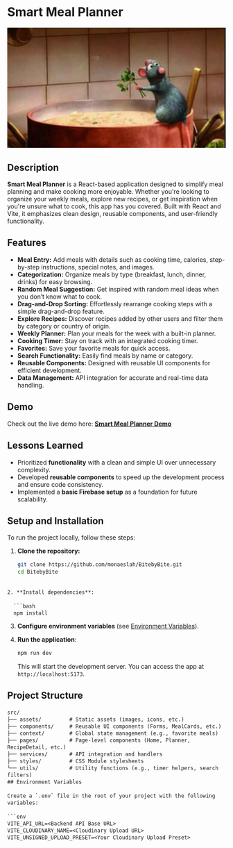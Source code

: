 # Smart Meal Planner

![Project Screenshot](/src/assets/images/readme.png)

## Description

**Smart Meal Planner** is a React-based application designed to simplify meal planning and make cooking more enjoyable. Whether you're looking to organize your weekly meals, explore new recipes, or get inspiration when you're unsure what to cook, this app has you covered. Built with React and Vite, it emphasizes clean design, reusable components, and user-friendly functionality.

## Features

- **Meal Entry:** Add meals with details such as cooking time, calories, step-by-step instructions, special notes, and images.
- **Categorization:** Organize meals by type (breakfast, lunch, dinner, drinks) for easy browsing.
- **Random Meal Suggestion:** Get inspired with random meal ideas when you don’t know what to cook.
- **Drag-and-Drop Sorting:** Effortlessly rearrange cooking steps with a simple drag-and-drop feature.
- **Explore Recipes:** Discover recipes added by other users and filter them by category or country of origin.
- **Weekly Planner:** Plan your meals for the week with a built-in planner.
- **Cooking Timer:** Stay on track with an integrated cooking timer.
- **Favorites:** Save your favorite meals for quick access.
- **Search Functionality:** Easily find meals by name or category.
- **Reusable Components:** Designed with reusable UI components for efficient development.
- **Data Management:** API integration for accurate and real-time data handling.

## Demo

Check out the live demo here: **[Smart Meal Planner Demo](https://bitebybite.netlify.app/)**

## Lessons Learned

- Prioritized **functionality** with a clean and simple UI over unnecessary complexity.
- Developed **reusable components** to speed up the development process and ensure code consistency.
- Implemented a **basic Firebase setup** as a foundation for future scalability.

## Setup and Installation

To run the project locally, follow these steps:

1. **Clone the repository:**

   ```bash
   git clone https://github.com/monaeslah/BitebyBite.git
   cd BitebyBite
   ```

````

2. **Install dependencies**:

  ```bash
  npm install
````

3. **Configure environment variables** (see [Environment Variables](#environment-variables)).

4. **Run the application**:

   ```bash
   npm run dev
   ```

   This will start the development server. You can access the app at `http://localhost:5173`.

## Project Structure

````plaintext
src/
├── assets/         # Static assets (images, icons, etc.)
├── components/     # Reusable UI components (Forms, MealCards, etc.)
├── context/        # Global state management (e.g., favorite meals)
├── pages/          # Page-level components (Home, Planner, RecipeDetail, etc.)
├── services/       # API integration and handlers
├── styles/         # CSS Module stylesheets
└── utils/          # Utility functions (e.g., timer helpers, search filters)
## Environment Variables

Create a `.env` file in the root of your project with the following variables:

```env
VITE_API_URL=<Backend API Base URL>
VITE_CLOUDINARY_NAME=<Cloudinary Upload URL>
VITE_UNSIGNED_UPLOAD_PRESET=<Your Cloudinary Upload Preset>
````
